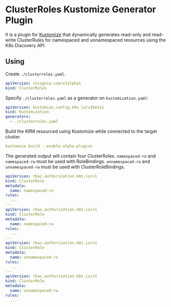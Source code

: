 # ClusterRoles Kustomize Generator Plugin

It is a plugin for [Kustomize](https://github.com/kubernetes-sigs/kustomize) that dynamically generates read-only and
read-write ClusterRules for namespaced and unnamespaced resources using the K8s Discovery API.

## Using

Create `./clusterroles.yaml`.

```yaml
apiVersion: incognia.com/v1alpha1
kind: ClusterRoles
```

Specify `./clusterroles.yaml` as a generator on `kustomization.yaml`:

```yaml
apiVersion: kustomize.config.k8s.io/v1beta1
kind: Kustomization
generators:
  - ./clusterroles.yaml
```

Build the KRM resourced using Kustomize while connected to the target cluster.

```yaml
kustomize build --enable-alpha-plugins
```

The generated output will contain four ClusterRoles. `namespaced-ro` and `namespaced-rw` must be used with RoleBindings.
`unnamespaced-ro` and `unnamespaced-rw` must be used with ClusterRoleBindings.

```yaml
apiVersion: rbac.authorization.k8s.io/v1
kind: ClusterRole
metadata:
  name: namespaced-ro
rules:
  ...
---
apiVersion: rbac.authorization.k8s.io/v1
kind: ClusterRole
metadata:
  name: namespaced-rw
rules:
  ...
---
apiVersion: rbac.authorization.k8s.io/v1
kind: ClusterRole
metadata:
  name: unnamespaced-ro
rules:
  ...
---
apiVersion: rbac.authorization.k8s.io/v1
kind: ClusterRole
metadata:
  name: unnamespaced-rw
rules:
  ...
```
